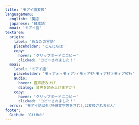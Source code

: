 ```yaml
---
title: 'モアイ語変換'
languageMenu:
  english: '英語'
  japanese: '日本語'
  moai: 'モアイ語'
textarea:
  origin:
    label: 'あなたの言語'
    placeholder: 'こんにちは'
    copy:
      hover: 'クリップボードにコピー'
      clicked: 'コピーされました！'
  moai:
    label: 'モアイ語'
    placeholder: 'モィアォィモィアｧィモィアﾓｱｨモィアﾓｱァモィアﾓｱﾓｨ'
    audio:
      hover: 音声読み上げ
      dialog: 音声を読み上げますか？
    copy:
      hover: 'クリップボードにコピー'
      clicked: 'コピーされました！'
  error: 'モアイ語以外(特殊文字等を含む),は変換されません'
footer:
  GitHub: 'GitHub'
---
```

